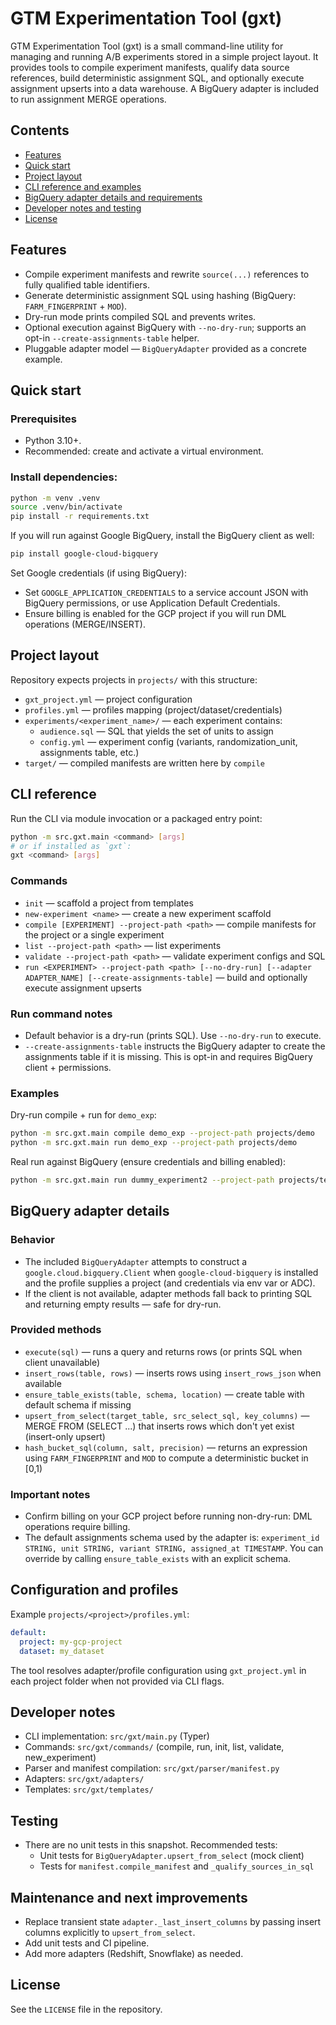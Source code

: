 # GTM Experimentation Tool (gxt)

GTM Experimentation Tool (gxt) is a small command-line utility for managing and running A/B experiments stored in a simple project layout. It provides tools to compile experiment manifests, qualify data source references, build deterministic assignment SQL, and optionally execute assignment upserts into a data warehouse. A BigQuery adapter is included to run assignment MERGE operations.

## Contents

- [Features](#features)
- [Quick start](#quick-start)
- [Project layout](#project-layout)
- [CLI reference and examples](#cli-reference-and-examples)
- [BigQuery adapter details and requirements](#bigquery-adapter-details-and-requirements)
- [Developer notes and testing](#developer-notes-and-testing)
- [License](#license)

## Features

- Compile experiment manifests and rewrite `source(...)` references to fully qualified table identifiers.
- Generate deterministic assignment SQL using hashing (BigQuery: `FARM_FINGERPRINT` + `MOD`).
- Dry-run mode prints compiled SQL and prevents writes.
- Optional execution against BigQuery with `--no-dry-run`; supports an opt-in `--create-assignments-table` helper.
- Pluggable adapter model — `BigQueryAdapter` provided as a concrete example.

## Quick start

### Prerequisites

- Python 3.10+.
- Recommended: create and activate a virtual environment.

### Install dependencies:

```bash
python -m venv .venv
source .venv/bin/activate
pip install -r requirements.txt
```

If you will run against Google BigQuery, install the BigQuery client as well:

```bash
pip install google-cloud-bigquery
```

Set Google credentials (if using BigQuery):

- Set `GOOGLE_APPLICATION_CREDENTIALS` to a service account JSON with BigQuery permissions, or use Application Default Credentials.
- Ensure billing is enabled for the GCP project if you will run DML operations (MERGE/INSERT).

## Project layout

Repository expects projects in `projects/` with this structure:

- `gxt_project.yml` — project configuration
- `profiles.yml` — profiles mapping (project/dataset/credentials)
- `experiments/<experiment_name>/` — each experiment contains:
  - `audience.sql` — SQL that yields the set of units to assign
  - `config.yml` — experiment config (variants, randomization_unit, assignments table, etc.)
- `target/` — compiled manifests are written here by `compile`

## CLI reference

Run the CLI via module invocation or a packaged entry point:

```bash
python -m src.gxt.main <command> [args]
# or if installed as `gxt`:
gxt <command> [args]
```

### Commands

- `init` — scaffold a project from templates
- `new-experiment <name>` — create a new experiment scaffold
- `compile [EXPERIMENT] --project-path <path>` — compile manifests for the project or a single experiment
- `list --project-path <path>` — list experiments
- `validate --project-path <path>` — validate experiment configs and SQL
- `run <EXPERIMENT> --project-path <path> [--no-dry-run] [--adapter ADAPTER_NAME] [--create-assignments-table]` — build and optionally execute assignment upserts

### Run command notes

- Default behavior is a dry-run (prints SQL). Use `--no-dry-run` to execute.
- `--create-assignments-table` instructs the BigQuery adapter to create the assignments table if it is missing. This is opt-in and requires BigQuery client + permissions.

### Examples

Dry-run compile + run for `demo_exp`:

```bash
python -m src.gxt.main compile demo_exp --project-path projects/demo
python -m src.gxt.main run demo_exp --project-path projects/demo
```

Real run against BigQuery (ensure credentials and billing enabled):

```bash
python -m src.gxt.main run dummy_experiment2 --project-path projects/test_project2 --no-dry-run --create-assignments-table
```

## BigQuery adapter details

### Behavior

- The included `BigQueryAdapter` attempts to construct a `google.cloud.bigquery.Client` when `google-cloud-bigquery` is installed and the profile supplies a project (and credentials via env var or ADC).
- If the client is not available, adapter methods fall back to printing SQL and returning empty results — safe for dry-run.

### Provided methods

- `execute(sql)` — runs a query and returns rows (or prints SQL when client unavailable)
- `insert_rows(table, rows)` — inserts rows using `insert_rows_json` when available
- `ensure_table_exists(table, schema, location)` — create table with default schema if missing
- `upsert_from_select(target_table, src_select_sql, key_columns)` — MERGE FROM (SELECT ...) that inserts rows which don't yet exist (insert-only upsert)
- `hash_bucket_sql(column, salt, precision)` — returns an expression using `FARM_FINGERPRINT` and `MOD` to compute a deterministic bucket in [0,1)

### Important notes

- Confirm billing on your GCP project before running non-dry-run: DML operations require billing.
- The default assignments schema used by the adapter is: `experiment_id STRING, unit STRING, variant STRING, assigned_at TIMESTAMP`. You can override by calling `ensure_table_exists` with an explicit schema.

## Configuration and profiles

Example `projects/<project>/profiles.yml`:

```yaml
default:
  project: my-gcp-project
  dataset: my_dataset
```

The tool resolves adapter/profile configuration using `gxt_project.yml` in each project folder when not provided via CLI flags.

## Developer notes

- CLI implementation: `src/gxt/main.py` (Typer)
- Commands: `src/gxt/commands/` (compile, run, init, list, validate, new_experiment)
- Parser and manifest compilation: `src/gxt/parser/manifest.py`
- Adapters: `src/gxt/adapters/`
- Templates: `src/gxt/templates/`

## Testing

- There are no unit tests in this snapshot. Recommended tests:
  - Unit tests for `BigQueryAdapter.upsert_from_select` (mock client)
  - Tests for `manifest.compile_manifest` and `_qualify_sources_in_sql`

## Maintenance and next improvements

- Replace transient state `adapter._last_insert_columns` by passing insert columns explicitly to `upsert_from_select`.
- Add unit tests and CI pipeline.
- Add more adapters (Redshift, Snowflake) as needed.

## License

See the `LICENSE` file in the repository.

